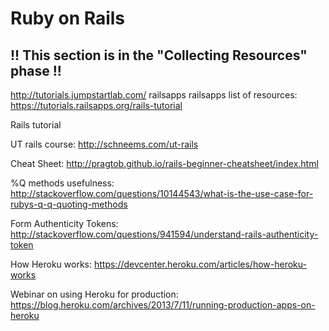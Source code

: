 # Ruby on Rails

## !! This section is in the "Collecting Resources" phase !!

http://tutorials.jumpstartlab.com/
railsapps
railsapps list of resources:
https://tutorials.railsapps.org/rails-tutorial

Rails tutorial

UT rails course:
http://schneems.com/ut-rails

Cheat Sheet:
http://pragtob.github.io/rails-beginner-cheatsheet/index.html

%Q methods usefulness: 
http://stackoverflow.com/questions/10144543/what-is-the-use-case-for-rubys-q-q-quoting-methods

Form Authenticity Tokens:
http://stackoverflow.com/questions/941594/understand-rails-authenticity-token

How Heroku works:
https://devcenter.heroku.com/articles/how-heroku-works

Webinar on using Heroku for production:
https://blog.heroku.com/archives/2013/7/11/running-production-apps-on-heroku

